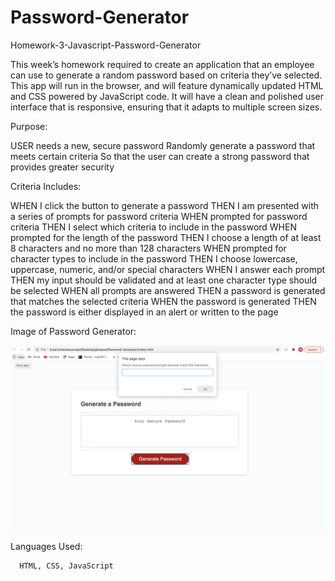 # Password-Generator
Homework-3-Javascript-Password-Generator

This week’s homework required to create an application that an employee can use to generate a random password based on criteria they’ve selected. 
This app will run in the browser, and will feature dynamically updated HTML and CSS powered by JavaScript code. 
It will have a clean and polished user interface that is responsive, ensuring that it adapts to multiple screen sizes.

Purpose:

USER needs a new, secure password
Randomly generate a password that meets certain criteria
So that the user can create a strong password that provides greater security

Criteria Includes:

  WHEN I click the button to generate a password
  THEN I am presented with a series of prompts for password criteria
  WHEN prompted for password criteria
  THEN I select which criteria to include in the password
  WHEN prompted for the length of the password
  THEN I choose a length of at least 8 characters and no more than 128 characters
  WHEN prompted for character types to include in the password
  THEN I choose lowercase, uppercase, numeric, and/or special characters
  WHEN I answer each prompt
  THEN my input should be validated and at least one character type should be selected
  WHEN all prompts are answered
  THEN a password is generated that matches the selected criteria
  WHEN the password is generated
  THEN the password is either displayed in an alert or written to the page
  
  Image of Password Generator:
  
  ![when generate button is clicked, inital prompt appears](images/password-generator-img.png)

  
  
  Languages Used:
  
      HTML, CSS, JavaScript



